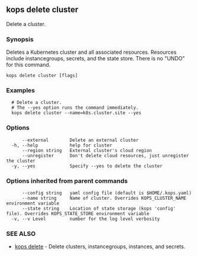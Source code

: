 
<!--- This file is automatically generated by make gen-cli-docs; changes should be made in the go CLI command code (under cmd/kops) -->

## kops delete cluster

Delete a cluster.

### Synopsis

Deletes a Kubernetes cluster and all associated resources.  Resources include instancegroups, secrets, and the state store.  There is no "UNDO" for this command.

```
kops delete cluster [flags]
```

### Examples

```
  # Delete a cluster.
  # The --yes option runs the command immediately.
  kops delete cluster --name=k8s.cluster.site --yes
```

### Options

```
      --external        Delete an external cluster
  -h, --help            help for cluster
      --region string   External cluster's cloud region
      --unregister      Don't delete cloud resources, just unregister the cluster
  -y, --yes             Specify --yes to delete the cluster
```

### Options inherited from parent commands

```
      --config string   yaml config file (default is $HOME/.kops.yaml)
      --name string     Name of cluster. Overrides KOPS_CLUSTER_NAME environment variable
      --state string    Location of state storage (kops 'config' file). Overrides KOPS_STATE_STORE environment variable
  -v, --v Level         number for the log level verbosity
```

### SEE ALSO

* [kops delete](kops_delete.md)	 - Delete clusters, instancegroups, instances, and secrets.


